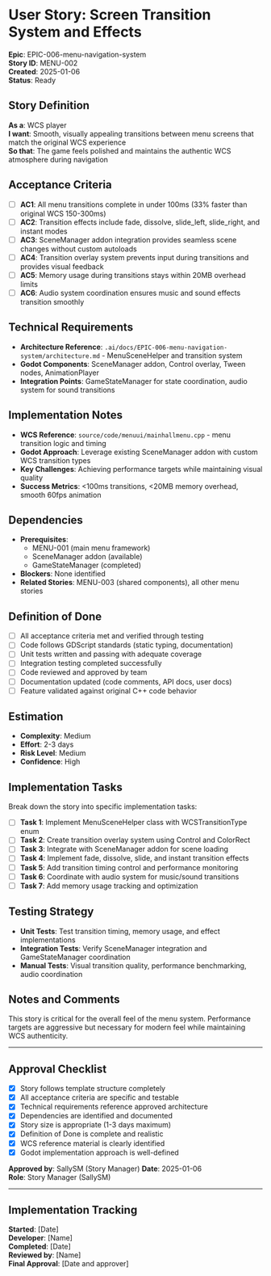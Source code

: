 # User Story: Screen Transition System and Effects

**Epic**: EPIC-006-menu-navigation-system  
**Story ID**: MENU-002  
**Created**: 2025-01-06  
**Status**: Ready

## Story Definition
**As a**: WCS player  
**I want**: Smooth, visually appealing transitions between menu screens that match the original WCS experience  
**So that**: The game feels polished and maintains the authentic WCS atmosphere during navigation

## Acceptance Criteria
- [ ] **AC1**: All menu transitions complete in under 100ms (33% faster than original WCS 150-300ms)
- [ ] **AC2**: Transition effects include fade, dissolve, slide_left, slide_right, and instant modes
- [ ] **AC3**: SceneManager addon integration provides seamless scene changes without custom autoloads
- [ ] **AC4**: Transition overlay system prevents input during transitions and provides visual feedback
- [ ] **AC5**: Memory usage during transitions stays within 20MB overhead limits
- [ ] **AC6**: Audio system coordination ensures music and sound effects transition smoothly

## Technical Requirements
- **Architecture Reference**: `.ai/docs/EPIC-006-menu-navigation-system/architecture.md` - MenuSceneHelper and transition system
- **Godot Components**: SceneManager addon, Control overlay, Tween nodes, AnimationPlayer
- **Integration Points**: GameStateManager for state coordination, audio system for sound transitions

## Implementation Notes
- **WCS Reference**: `source/code/menuui/mainhallmenu.cpp` - menu transition logic and timing
- **Godot Approach**: Leverage existing SceneManager addon with custom WCS transition types
- **Key Challenges**: Achieving performance targets while maintaining visual quality
- **Success Metrics**: <100ms transitions, <20MB memory overhead, smooth 60fps animation

## Dependencies
- **Prerequisites**: 
  - MENU-001 (main menu framework)
  - SceneManager addon (available)
  - GameStateManager (completed)
- **Blockers**: None identified
- **Related Stories**: MENU-003 (shared components), all other menu stories

## Definition of Done
- [ ] All acceptance criteria met and verified through testing
- [ ] Code follows GDScript standards (static typing, documentation)
- [ ] Unit tests written and passing with adequate coverage
- [ ] Integration testing completed successfully
- [ ] Code reviewed and approved by team
- [ ] Documentation updated (code comments, API docs, user docs)
- [ ] Feature validated against original C++ code behavior

## Estimation
- **Complexity**: Medium
- **Effort**: 2-3 days
- **Risk Level**: Medium
- **Confidence**: High

## Implementation Tasks
Break down the story into specific implementation tasks:
- [ ] **Task 1**: Implement MenuSceneHelper class with WCSTransitionType enum
- [ ] **Task 2**: Create transition overlay system using Control and ColorRect
- [ ] **Task 3**: Integrate with SceneManager addon for scene loading
- [ ] **Task 4**: Implement fade, dissolve, slide, and instant transition effects
- [ ] **Task 5**: Add transition timing control and performance monitoring
- [ ] **Task 6**: Coordinate with audio system for music/sound transitions
- [ ] **Task 7**: Add memory usage tracking and optimization

## Testing Strategy
- **Unit Tests**: Test transition timing, memory usage, and effect implementations
- **Integration Tests**: Verify SceneManager integration and GameStateManager coordination
- **Manual Tests**: Visual transition quality, performance benchmarking, audio coordination

## Notes and Comments
This story is critical for the overall feel of the menu system. Performance targets are aggressive but necessary for modern feel while maintaining WCS authenticity.

---

## Approval Checklist
- [x] Story follows template structure completely
- [x] All acceptance criteria are specific and testable
- [x] Technical requirements reference approved architecture
- [x] Dependencies are identified and documented
- [x] Story size is appropriate (1-3 days maximum)
- [x] Definition of Done is complete and realistic
- [x] WCS reference material is clearly identified
- [x] Godot implementation approach is well-defined

**Approved by**: SallySM (Story Manager) **Date**: 2025-01-06  
**Role**: Story Manager (SallySM)

---

## Implementation Tracking
**Started**: [Date]  
**Developer**: [Name]  
**Completed**: [Date]  
**Reviewed by**: [Name]  
**Final Approval**: [Date and approver]